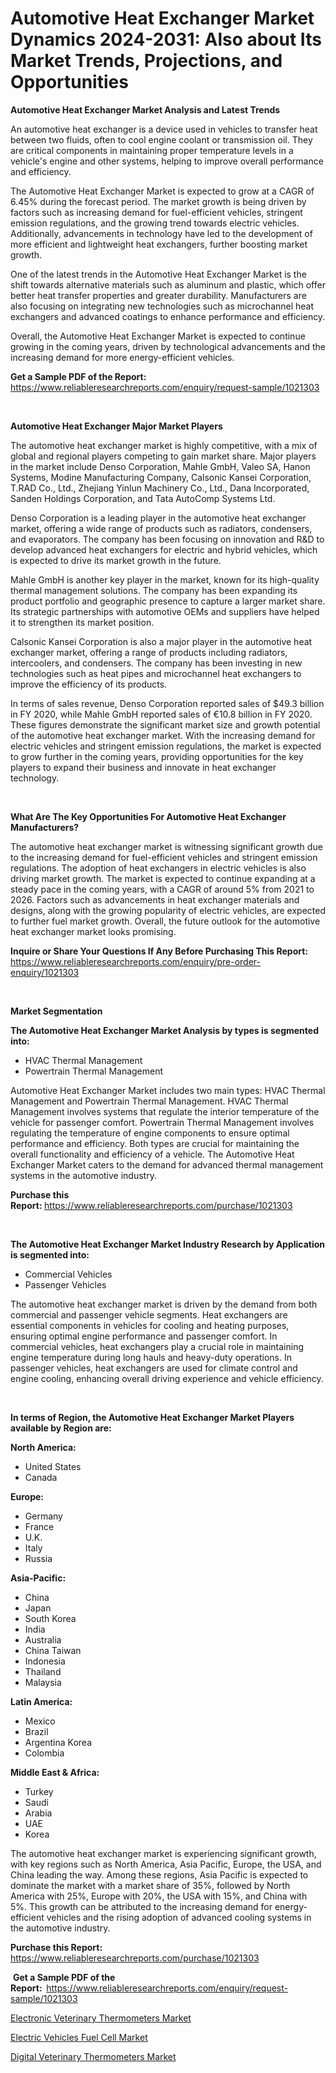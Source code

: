 <p><h1>Automotive Heat Exchanger Market Dynamics 2024-2031: Also about Its Market Trends, Projections, and Opportunities</h1></p><p><strong>Automotive Heat Exchanger Market Analysis and Latest Trends</strong></p>
<p><p>An automotive heat exchanger is a device used in vehicles to transfer heat between two fluids, often to cool engine coolant or transmission oil. They are critical components in maintaining proper temperature levels in a vehicle's engine and other systems, helping to improve overall performance and efficiency.</p><p>The Automotive Heat Exchanger Market is expected to grow at a CAGR of 6.45% during the forecast period. The market growth is being driven by factors such as increasing demand for fuel-efficient vehicles, stringent emission regulations, and the growing trend towards electric vehicles. Additionally, advancements in technology have led to the development of more efficient and lightweight heat exchangers, further boosting market growth.</p><p>One of the latest trends in the Automotive Heat Exchanger Market is the shift towards alternative materials such as aluminum and plastic, which offer better heat transfer properties and greater durability. Manufacturers are also focusing on integrating new technologies such as microchannel heat exchangers and advanced coatings to enhance performance and efficiency.</p><p>Overall, the Automotive Heat Exchanger Market is expected to continue growing in the coming years, driven by technological advancements and the increasing demand for more energy-efficient vehicles.</p></p>
<p><strong>Get a Sample PDF of the Report:&nbsp;</strong> <a href="https://www.reliableresearchreports.com/enquiry/request-sample/1021303">https://www.reliableresearchreports.com/enquiry/request-sample/1021303</a></p>
<p>&nbsp;</p>
<p><strong>Automotive Heat Exchanger Major Market Players</strong></p>
<p><p>The automotive heat exchanger market is highly competitive, with a mix of global and regional players competing to gain market share. Major players in the market include Denso Corporation, Mahle GmbH, Valeo SA, Hanon Systems, Modine Manufacturing Company, Calsonic Kansei Corporation, T.RAD Co., Ltd., Zhejiang Yinlun Machinery Co., Ltd., Dana Incorporated, Sanden Holdings Corporation, and Tata AutoComp Systems Ltd.</p><p>Denso Corporation is a leading player in the automotive heat exchanger market, offering a wide range of products such as radiators, condensers, and evaporators. The company has been focusing on innovation and R&D to develop advanced heat exchangers for electric and hybrid vehicles, which is expected to drive its market growth in the future.</p><p>Mahle GmbH is another key player in the market, known for its high-quality thermal management solutions. The company has been expanding its product portfolio and geographic presence to capture a larger market share. Its strategic partnerships with automotive OEMs and suppliers have helped it to strengthen its market position.</p><p>Calsonic Kansei Corporation is also a major player in the automotive heat exchanger market, offering a range of products including radiators, intercoolers, and condensers. The company has been investing in new technologies such as heat pipes and microchannel heat exchangers to improve the efficiency of its products.</p><p>In terms of sales revenue, Denso Corporation reported sales of $49.3 billion in FY 2020, while Mahle GmbH reported sales of €10.8 billion in FY 2020. These figures demonstrate the significant market size and growth potential of the automotive heat exchanger market. With the increasing demand for electric vehicles and stringent emission regulations, the market is expected to grow further in the coming years, providing opportunities for the key players to expand their business and innovate in heat exchanger technology.</p></p>
<p>&nbsp;</p>
<p><strong>What Are The Key Opportunities For Automotive Heat Exchanger Manufacturers?</strong></p>
<p><p>The automotive heat exchanger market is witnessing significant growth due to the increasing demand for fuel-efficient vehicles and stringent emission regulations. The adoption of heat exchangers in electric vehicles is also driving market growth. The market is expected to continue expanding at a steady pace in the coming years, with a CAGR of around 5% from 2021 to 2026. Factors such as advancements in heat exchanger materials and designs, along with the growing popularity of electric vehicles, are expected to further fuel market growth. Overall, the future outlook for the automotive heat exchanger market looks promising.</p></p>
<p><strong>Inquire or Share Your Questions If Any Before Purchasing This Report:</strong> <a href="https://www.reliableresearchreports.com/enquiry/pre-order-enquiry/1021303">https://www.reliableresearchreports.com/enquiry/pre-order-enquiry/1021303</a></p>
<p>&nbsp;</p>
<p><strong>Market Segmentation</strong></p>
<p><strong>The Automotive Heat Exchanger Market Analysis by types is segmented into:</strong></p>
<p><ul><li>HVAC Thermal Management</li><li>Powertrain Thermal Management</li></ul></p>
<p><p>Automotive Heat Exchanger Market includes two main types: HVAC Thermal Management and Powertrain Thermal Management. HVAC Thermal Management involves systems that regulate the interior temperature of the vehicle for passenger comfort. Powertrain Thermal Management involves regulating the temperature of engine components to ensure optimal performance and efficiency. Both types are crucial for maintaining the overall functionality and efficiency of a vehicle. The Automotive Heat Exchanger Market caters to the demand for advanced thermal management systems in the automotive industry.</p></p>
<p><strong>Purchase this Report:&nbsp;</strong><a href="https://www.reliableresearchreports.com/purchase/1021303">https://www.reliableresearchreports.com/purchase/1021303</a></p>
<p>&nbsp;</p>
<p><strong>The Automotive Heat Exchanger Market Industry Research by Application is segmented into:</strong></p>
<p><ul><li>Commercial Vehicles</li><li>Passenger Vehicles</li></ul></p>
<p><p>The automotive heat exchanger market is driven by the demand from both commercial and passenger vehicle segments. Heat exchangers are essential components in vehicles for cooling and heating purposes, ensuring optimal engine performance and passenger comfort. In commercial vehicles, heat exchangers play a crucial role in maintaining engine temperature during long hauls and heavy-duty operations. In passenger vehicles, heat exchangers are used for climate control and engine cooling, enhancing overall driving experience and vehicle efficiency.</p></p>
<p>&nbsp;</p>
<p><strong>In terms of Region, the Automotive Heat Exchanger Market Players available by Region are:</strong></p>
<p>
    <p> <strong> North America: </strong>
        <ul>
            <li>United States</li>
            <li>Canada</li>
        </ul>
        </p> 
    <p> <strong> Europe: </strong>
        <ul>
            <li>Germany</li>
            <li>France</li>
            <li>U.K.</li>
            <li>Italy</li>
            <li>Russia</li>
        </ul>
        </p> 
    <p> <strong> Asia-Pacific: </strong>
        <ul>
            <li>China</li>
            <li>Japan</li>
            <li>South Korea</li>
            <li>India</li>
            <li>Australia</li>
            <li>China Taiwan</li>
            <li>Indonesia</li>
            <li>Thailand</li>
            <li>Malaysia</li>
        </ul>
        </p> 
    <p> <strong> Latin America: </strong>
        <ul>
            <li>Mexico</li>
            <li>Brazil</li>
            <li>Argentina Korea</li>
            <li>Colombia</li>
        </ul>
        </p> 
    <p> <strong> Middle East & Africa: </strong>
        <ul>
            <li>Turkey</li>
            <li>Saudi</li>
            <li>Arabia</li>
            <li>UAE</li>
            <li>Korea</li>
        </ul>
    </p>
    </p>
<p><p>The automotive heat exchanger market is experiencing significant growth, with key regions such as North America, Asia Pacific, Europe, the USA, and China leading the way. Among these regions, Asia Pacific is expected to dominate the market with a market share of 35%, followed by North America with 25%, Europe with 20%, the USA with 15%, and China with 5%. This growth can be attributed to the increasing demand for energy-efficient vehicles and the rising adoption of advanced cooling systems in the automotive industry.</p></p>
<p><strong>Purchase this Report: </strong><a href="https://www.reliableresearchreports.com/purchase/1021303">https://www.reliableresearchreports.com/purchase/1021303</a></p>
<p>&nbsp;<strong>Get a Sample PDF of the Report:&nbsp;&nbsp;</strong><a href="https://www.reliableresearchreports.com/enquiry/request-sample/1021303">https://www.reliableresearchreports.com/enquiry/request-sample/1021303</a></p>
<p><strong></strong></p>
<p><p><a href="https://view.publitas.com/reportprime-1/electronic-veterinary-thermometers-market-size-market-share-and-global-market-analysis-report-2023-2030/">Electronic Veterinary Thermometers Market</a></p><p><a href="https://github.com/mauripalmi/Market-Research-Report-List-2/blob/main/electric-vehicles-fuel-cell-market.md">Electric Vehicles Fuel Cell Market</a></p><p><a href="https://view.publitas.com/reportprime-1/digital-veterinary-thermometers-market-insights-market-players-and-forecast-till-2030/">Digital Veterinary Thermometers Market</a></p></p>